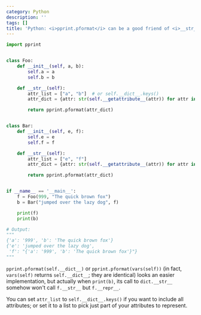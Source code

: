 ```yaml
---
category: Python
description: ''
tags: []
title: 'Python: <i>pprint.pformat</i> can be a good friend of <i>__str__</i>'
---
```


```python
import pprint


class Foo:
    def __init__(self, a, b):
        self.a = a
        self.b = b

    def __str__(self):
        attr_list = ["a", "b"]  # or self.__dict__.keys()
        attr_dict = {attr: str(self.__getattribute__(attr)) for attr in attr_list}

        return pprint.pformat(attr_dict)


class Bar:
    def __init__(self, e, f):
        self.e = e
        self.f = f

    def __str__(self):
        attr_list = ["e", "f"]
        attr_dict = {attr: str(self.__getattribute__(attr)) for attr in attr_list}

        return pprint.pformat(attr_dict)


if __name__ == '__main__':
    f = Foo(999, "The quick brown fox")
    b = Bar("jumped over the lazy dog", f)

    print(f)
    print(b)

# Output:
"""
{'a': '999', 'b': 'The quick brown fox'}
{'e': 'jumped over the lazy dog',
 'f': "{'a': '999', 'b': 'The quick brown fox'}"}
"""
```

`pprint.pformat(self.__dict__)` or `pprint.pformat(vars(self))` (in fact, `vars(self)` returns `self.__dict__`; they are identical) looks an easier implementation, but actually when `print(b)`, its call to `dict.__str__` somehow won't call `f.__str__` but `f.__repr__`.

You can set `attr_list` to `self.__dict__.keys()` if you want to include all attributes; or set it to a list to pick just part of your attributes to represent.